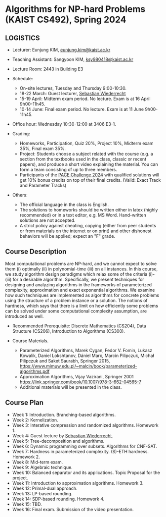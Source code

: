 Algorithms for NP-hard Problems (KAIST CS492), Spring 2024
====================


LOGISTICS
---------------------
- Lecturer: Eunjung KIM, eunjung.kim@kaist.ac.kr
- Teaching Assistant: Sangyoon KIM, ksy980418@kaist.ac.kr

- Lecture Room: 2443 in Building E3
  
- Schedule: 
  - On-site lectures, Tuesday and Thursday 9:00-10:30.
  - 18-22 March: Guest lecturer, [Sebastian Wiederrecht](https://www.wiederrecht.com/)
  - 15-19 April: Midterm exam period. No lecture. Exam is at 16 April 9h00-11h45.
  - 10-14 June: Final exam period. No lecture. Exam is at 11 June 9h00-11h45.
     
- Office hour: Wednesday 10:30-12:00 at 3406 E3-1.

- Grading: 
  - Homeworks, Participation, Quiz 20%, Project 10%, Midterm exam 35%, Final exam 35%.
  - Project: Students choose a subject related with the course (e.g. a section from the textbooks used in the class, classic or recent papers), and produce a short video explaining the material. You can form a team consisting of up to three members.
  - Participants of the [PACE Challenge 2024](https://pacechallenge.org/2024/) with qualified solutions will get 10% bonus credits on top of their final credits. (Valid: Exact Track and Parameter Tracks)
  
 
- Others:
  - The official language in the class is English. 
  - The solutions to homeworks should be written either in latex (highly recommended) or in a text editor, e.g. MS Word. Hand-written solutions are not accepted.
  - A strict policy against cheating, copying (either from peer students or from materials on the internet or on print) and other dishonest behaviors will be applied; expect an "F" grade. 


Course Description
-------------------
Most computational problems are NP-hard, and we cannot expect to solve them (i) optimally (ii) in polynomial-time (iii) on all instances. In this course, we study algorithm design paradigms which relax some of the criteria (i)-(iii) for a desirable algorithm. Specifically, we present techniques for designing and analyzing algorithms in the frameworks of parameterized complexity, approximation and exact exponential algorithms. We examine how such techniques are implemented as algorithms for concrete problems using the structure of a problem instance or a solution. The notions of hardness, which says that there is a limit on how efficiently some problems can be solved under some computational complexity assumption, are introduced as well.

- Recommended Prerequisite: 
Discrete Mathematics (CS204), Data Structure (CS206), Introduction to Algorithms (CS300).

- Course Materials.
  - Parameterized Algorithms, Marek Cygan, Fedor V. Fomin, Lukasz Kowalik, Daniel Lokshtanov, Dániel Marx, Marcin Pilipczuk, Michał Pilipczuk and Saket Saurabh, Springer 2015, https://www.mimuw.edu.pl/~malcin/book/parameterized-algorithms.pdf
  - Approximation Algorithms, Vijay Vazirani, Springer 2001 https://link.springer.com/book/10.1007/978-3-662-04565-7
  - Additional materials will be presented in the class.

 
Course Plan
------------
- Week 1: Introduction. Branching-based algorithms.
- Week 2: Kernelization.
- Week 3: Interative compression and randomized algorithms. Homework 1.
- Week 4: Guest lecture by [Sebastian Wiederrecht](https://www.wiederrecht.com/).
- Week 5: Tree-decomposition and algorithms. 
- Week 6: Dynamic programming over subsets. Algorithms for CNF-SAT. 
- Week 7: Hardness in parameterized complexity. (S)-ETH hardness. Homework 2.
- Week 8: Mid-term exam.
- Week 9: Algebraic technique.
- Week 10: Balanced separator and its applications. Topic Proposal for the project.
- Week 11: Introduction to approximation algorithms. Homework 3. 
- Week 12: Primal-dual approach.
- Week 13: LP-based rounding. 
- Week 14: SDP-based rounding. Homework 4.
- Week 15: TBD.
- Week 16: Final exam. Submission of the video presentation.


